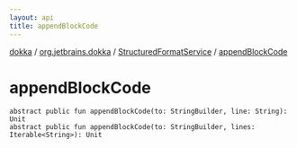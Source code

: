 ```yaml
---
layout: api
title: appendBlockCode
---
```

[dokka](../../index.html) / [org.jetbrains.dokka](../index.html) / [StructuredFormatService](index.html) / [appendBlockCode](appendBlockCode.html)


# appendBlockCode



```
abstract public fun appendBlockCode(to: StringBuilder, line: String): Unit
abstract public fun appendBlockCode(to: StringBuilder, lines: Iterable<String>): Unit
```

